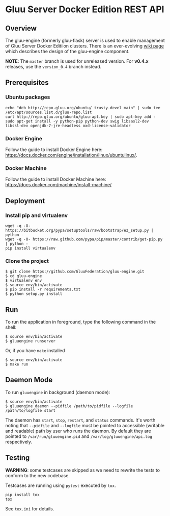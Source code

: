 # Gluu Server Docker Edition REST API

## Overview

The gluu-engine (formerly gluu-flask) server is used to enable management of Gluu Server Docker Editiion clusters.
There is an ever-evolving [wiki page](http://www.gluu.co/gluu_salt) which describes
the design of the gluu-engine component.

__NOTE__: The `master` branch is used for unreleased version. For __v0.4.x__ releases, use the `version_0.4` branch instead.

## Prerequisites

### Ubuntu packages

```
echo "deb http://repo.gluu.org/ubuntu/ trusty-devel main" | sudo tee /etc/apt/sources.list.d/gluu-repo.list
curl http://repo.gluu.org/ubuntu/gluu-apt.key | sudo apt-key add -
sudo apt-get install -y python-pip python-dev swig libsasl2-dev libssl-dev openjdk-7-jre-headless oxd-license-validator
```

### Docker Engine

Follow the guide to install Docker Engine here: https://docs.docker.com/engine/installation/linux/ubuntulinux/.

### Docker Machine

Follow the guide to install Docker Machine here: https://docs.docker.com/machine/install-machine/

## Deployment

### Install pip and virtualenv

```
wget -q -O- https://bitbucket.org/pypa/setuptools/raw/bootstrap/ez_setup.py | python -
wget -q -O- https://raw.github.com/pypa/pip/master/contrib/get-pip.py | python -
pip install virtualenv
```

### Clone the project

```
$ git clone https://github.com/GluuFederation/gluu-engine.git
$ cd gluu-engine
$ virtualenv env
$ source env/bin/activate
$ pip install -r requirements.txt
$ python setup.py install
```

## Run

To run the application in foreground, type the following command in the shell:

```
$ source env/bin/activate
$ gluuengine runserver
```

Or, if you have `make` installed

```
$ source env/bin/activate
$ make run
```

## Daemon Mode

To run `gluuengine` in background (daemon mode):

```
$ source env/bin/activate
$ gluuengine daemon --pidfile /path/to/pidfile --logfile /path/to/logfile start
```

The daemon has `start`, `stop`, `restart`, and `status` commands.
It's worth noting that `--pidfile` and `--logfile` must be pointed to accessible (writable and readable) path by user who runs the daemon.
By default they are pointed to `/var/run/gluuengine.pid` and `/var/log/gluuengine/api.log` respectively.

## Testing

__WARNING__: some testcases are skipped as we need to rewrite the tests to conform to the new codebase.

Testcases are running using ``pytest`` executed by ``tox``.

```
pip install tox
tox
```

See `tox.ini` for details.
